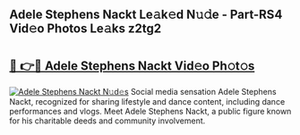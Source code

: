 ## Adele Stephens Nackt Le𝚊k𝚎d N𝚞𝚍e - Part-RS4 Vid𝚎o Photos Le𝚊ks z2tg2

# <h2><a href="http://fb6bftz.evod.top/?m=Adele+Stephens+Nackt">🔗 👉🔴 Adele Stephens Nackt Vid𝚎o Ph𝚘t𝚘s</a></h2>

[![Adele Stephens Nackt N𝚞d𝚎s](https://i.imgur.com/8V9OHl7.gif)](http://fb6bftz.evod.top/?m=Adele+Stephens+Nackt)
Social media sensation Adele Stephens Nackt, recognized for sharing lifestyle and dance content, including dance performances and vlogs. Meet Adele Stephens Nackt, a public figure known for his charitable deeds and community involvement. 
